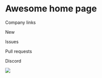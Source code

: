 # Awesome home page

Company links

New

Issues

Pull requests

Discord

![](https://github.com/kozmoai/kozmo-backstage-plugins/blob/main/plugins/home/backstage-plugin-home-markdown/docs/home-page-markdown.png)
